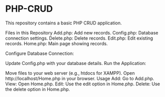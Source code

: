 # PHP-CRUD

This repository contains a basic PHP CRUD application.

Files in this Repository
Add.php: Add new records.
Config.php: Database connection settings.
Delete.php: Delete records.
Edit.php: Edit existing records.
Home.php: Main page showing records.


Configure Database Connection:

Update Config.php with your database details.
Run the Application:

Move files to your web server (e.g., htdocs for XAMPP).
Open http://localhost/Home.php in your browser.
Usage
Add: Go to Add.php.
View: Open Home.php.
Edit: Use the edit option in Home.php.
Delete: Use the delete option in Home.php.
